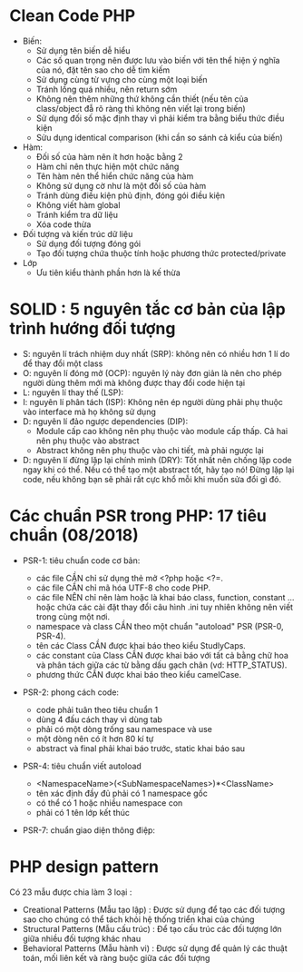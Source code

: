 # Clean Code PHP 
- Biến: 
    - Sử dụng tên biến dễ hiểu
    - Các số quan trọng nên được lưu vào biến với tên thể hiện ý nghĩa của nó, đặt tên sao cho dễ tìm kiếm 
    - Sử dụng cùng từ vựng cho cùng một loại biến 
    - Tránh lồng quá nhiều, nên return sớm 
    - Không nên thêm những thứ không cần thiết (nếu tên của class/object đẫ rõ ràng thì không nên viết lại trong biến)
    - Sử dụng đối số mặc định thay vì phải kiểm tra bằng biểu thức điều kiện
    - Sửu dụng identical comparison (khi cần so sánh cả kiểu của biến)
- Hàm: 
    - Đối số của hàm nên ít hơn hoặc bằng 2 
    - Hàm chỉ nên thực hiện một chức năng
    - Tên hàm nên thể hiển chức năng của hàm
    - Không sử dụng cờ như là một đối số của hàm
    - Tránh dùng điều kiện phủ định, đóng gói điều kiện
    - Không viết hàm global
    - Tránh kiểm tra dữ liệu 
    - Xóa code thừa
- Đối tượng và kiến trúc dữ liệu 
    - Sử dụng đối tượng đóng gói 
    - Tạo đối tượng chứa thuộc tính hoặc phương thức protected/private
- Lớp 
    - Ưu tiên kiểu thành phần hơn là kế thừa

# SOLID : 5 nguyên tắc cơ bản của lập trình hướng đối tượng 
- S: nguyên lí trách nhiệm duy nhất (SRP): không nên có nhiều hơn 1 lí do để thay đổi một class
- O: nguyên lí đóng mở (OCP): nguyên lý này đơn giản là nên cho phép người dùng thêm mới mà không được thay đổi code hiện tại
- L: nguyên lí thay thế (LSP): 
- I: nguyên lí phân tách (ISP): Không nên ép người dùng phải phụ thuộc vào interface mà họ không sử dụng
- D: nguyên lí đảo ngược dependencies (DIP): 
    - Module cấp cao không nên phụ thuộc vào module cấp thấp. Cả hai nên phụ thuộc vào abstract
    - Abstract không nên phụ thuộc vào chi tiết, mà phải ngược lại
- D: nguyên lí đừng lặp lại chính mình (DRY): Tốt nhất nên chống lặp code ngay khi có thể. Nếu có thể tạo một abstract tốt, hãy tạo nó! Đừng lặp lại code, nếu không bạn sẽ phải rất cực khổ mỗi khi muốn sửa đổi gì đó.
# Các chuẩn PSR trong PHP: 17 tiêu chuẩn (08/2018)
- PSR-1: tiêu chuẩn code cơ bản:
    - các file CẦN chỉ sử dụng thẻ mở <?php hoặc <?=.
    - các file CẦN chỉ mã hóa UTF-8 cho code PHP.
    - các file NÊN chỉ nên làm hoặc là khai báo class, function, constant ... hoặc chứa các cài đặt thay đổi câu hình .ini tuy nhiên không nên viết trong cùng một nơi.
    - namespace và class CẦN theo một chuẩn "autoload" PSR (PSR-0, PSR-4).
    - tên các Class CẦN được khai báo theo kiểu StudlyCaps.
    - các constant của Class CẦN được khai báo với tất cả bằng chữ hoa và phân tách giữa các từ bằng dấu gạch chân (vd: HTTP_STATUS).
    - phương thức CẦN được khai báo theo kiểu camelCase.

- PSR-2: phong cách code: 
    - code phải tuân theo tiêu chuẩn 1
    - dùng 4 đấu cách thay vì dùng tab
    - phải có một dòng trống sau namespace và use
    - một dòng nên có ít hơn 80 kí tự
    - abstract và final phải khai báo trước, static khai báo sau   
- PSR-4: tiêu chuẩn viết autoload
    - \<NamespaceName>(\<SubNamespaceNames>)*\<ClassName>
    - tên xác định đầy đủ phải có 1 namespace gốc
    - có thể có 1 hoặc nhiều namespace con 
    - phải có 1 tên lớp kết thúc
- PSR-7: chuẩn giao diện thông điệp:

# PHP design pattern 
Có 23 mẫu được chia làm 3 loại :

- Creational Patterns (Mẫu tạo lập) : Được sử dụng để tạo các đối tượng sao cho chúng có thể tách khỏi hệ thống triển khai  của chúng
- Structural Patterns (Mẫu cấu trúc) : Để tạo cấu trúc các đối tượng lớn giữa nhiều đối tượng khác nhau
- Behavioral Patterns (Mẫu hành vi) : Được sử dụng để quản lý các thuật toán, mối liên kết và ràng buộc giữa các đối tượng